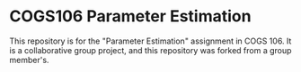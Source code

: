 # COGS106 Parameter Estimation

This repository is for the "Parameter Estimation" assignment in COGS 106. It is a collaborative group project, and this repository was forked from a group member's.
